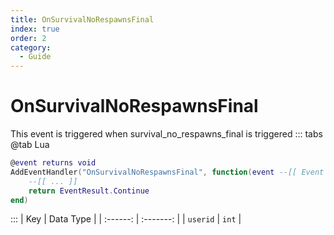 ```yaml
---
title: OnSurvivalNoRespawnsFinal
index: true
order: 2
category:
  - Guide
---
```


# OnSurvivalNoRespawnsFinal
This event is triggered when survival_no_respawns_final is triggered
::: tabs
@tab Lua
```lua
@event returns void
AddEventHandler("OnSurvivalNoRespawnsFinal", function(event --[[ Event ]])
    --[[ ... ]]
    return EventResult.Continue
end)
```

:::
|    Key   | Data Type |
| :------: | :-------: |
| `userid` |   `int`   |